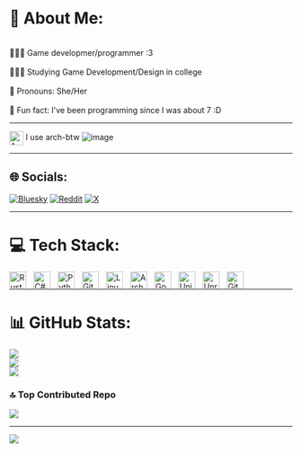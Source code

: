 # 💫 About Me:
<br>👩🏻‍💻  Game developmer/programmer :3<br/><br>👩🏻‍🎓  Studying Game Development/Design in college<br/><br>🎨  Pronouns: She/Her<br/><br>💭  Fun fact: I've been programming since I was about 7 :D<br/> 

---
<img align="center" alt="Arch" width="25px" src="https://cdn.jsdelivr.net/gh/devicons/devicon/icons/archlinux/archlinux-original.svg"/> I use arch-btw ![image](https://github.com/user-attachments/assets/4a67d66a-1789-45de-9821-06fa5adf48f9) <br/>

---
## 🌐 Socials:
[![Bluesky](https://img.shields.io/badge/bluesky-0285FF?style=for-the-badge&logo=bluesky&logoColor=%23FFFFFF)](https://bsky.app/profile/rainygayming) [![Reddit](https://img.shields.io/badge/Reddit-%23FF4500.svg?logo=Reddit&logoColor=white)](https://reddit.com/user/RainGaymes) [![X](https://img.shields.io/badge/X-black.svg?logo=X&logoColor=white)](https://x.com/RainGayming) 

---
# 💻 Tech Stack:
<img align="left" alt="Rust" width="30px" style="padding-right:10px;" src="https://cdn.jsdelivr.net/gh/devicons/devicon/icons/rust/rust-original.svg"/>
<img align="left" alt="C#" width="30px" style="padding-right:10px;" src="https://cdn.jsdelivr.net/gh/devicons/devicon/icons/csharp/csharp-original.svg" />
<img align="left" alt="Python" width="30px" style="padding-right:10px;" src="https://cdn.jsdelivr.net/gh/devicons/devicon/icons/python/python-plain.svg" />
<img align="left" alt="Git" width="30px" style="padding-right:10px;" src="https://cdn.jsdelivr.net/gh/devicons/devicon/icons/git/git-original.svg" />
<img align="left" alt="Linux" width="30px" style="padding-right:10px;" src="https://cdn.jsdelivr.net/gh/devicons/devicon/icons/linux/linux-original.svg"/>
<img align="left" alt="Arch" width="30px" style="padding-right:10px;" src="https://cdn.jsdelivr.net/gh/devicons/devicon/icons/archlinux/archlinux-original.svg"/>
<img align="left" alt="Godot" width="30px" style="padding-right:10px;" src="https://cdn.jsdelivr.net/gh/devicons/devicon/icons/godot/godot-original.svg" />
<img align="left" alt="Unity" width="30px" style="padding-right:10px;" src="https://cdn.jsdelivr.net/gh/devicons/devicon/icons/unity/unity-original.svg" />
<img align="left" alt="Unreal-Engine" width="30px" style="padding-right:10px;" src="https://cdn.jsdelivr.net/gh/devicons/devicon/icons/unrealengine/unrealengine-original.svg" />
<img align="left" alt="Github" width="30px" style="padding-right:10px;" src="https://cdn.jsdelivr.net/gh/devicons/devicon/icons/github/github-original.svg" />
<br />

---
# 📊 GitHub Stats:
![](https://github-readme-stats.vercel.app/api?username=rain-gayming&theme=catppuccin_mocha&hide_border=false&include_all_commits=false&count_private=false)<br/>
![](https://github-readme-streak-stats.herokuapp.com/?user=rain-gayming&theme=catppuccin_mocha&hide_border=false)<br/>
![](https://github-readme-stats.vercel.app/api/top-langs/?username=rain-gayming&theme=catppuccin_mocha&hide_border=false&include_all_commits=false&count_private=false&layout=compact)

### 🔝 Top Contributed Repo
![](https://github-contributor-stats.vercel.app/api?username=rain-gayming&limit=5&theme=catppuccin_mocha&combine_all_yearly_contributions=true)

---
[![](https://visitcount.itsvg.in/api?id=rain-gayming&icon=0&color=0)](https://visitcount.itsvg.in)

<!-- Proudly created with GPRM ( https://gprm.itsvg.in ) -->
